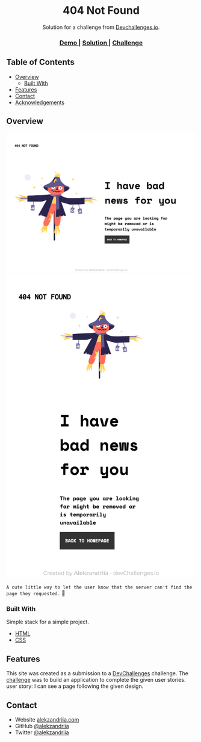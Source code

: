 <!-- Please update value in the {}  -->

<h1 align="center">404 Not Found</h1>

<div align="center">
   Solution for a challenge from  <a href="http://devchallenges.io" target="_blank">Devchallenges.io</a>.
</div>

<div align="center">
  <h3>
    <a href="https://alexoreilly.me/devchallenges.io/404-not-found-master">
      Demo
    </a>
    <span> | </span>
    <a href="https://github.com/alekzandriia/devchallenges.io/404-not-found-master">
      Solution
    </a>
    <span> | </span>
    <a href="https://devchallenges.io/challenges/wBunSb7FPrIepJZAg0sY">
      Challenge
    </a>
  </h3>
</div>

<!-- TABLE OF CONTENTS -->

## Table of Contents

- [Overview](#overview)
  - [Built With](#built-with)
- [Features](#features)
- [Contact](#contact)
- [Acknowledgements](#acknowledgements)

<!-- OVERVIEW -->

## Overview

![screenshot](./404-desktop.png)
![screenshot](./404-mobile.png)

`A cute little way to let the user know that the server can't find the page they requested.` 👻

### Built With

<!-- This section should list any major frameworks that you built your project using. Here are a few examples.-->

Simple stack for a simple project.

- [HTML](https://html.spec.whatwg.org/)
- [CSS](https://www.w3.org/TR/css-2022/)

## Features

<!-- List the features of your application or follow the template. Don't share the figma file here :) -->

This site was created as a submission to a [DevChallenges](https://devchallenges.io/challenges) challenge. The [challenge](https://devchallenges.io/challenges/wBunSb7FPrIepJZAg0sY) was to build an application to complete the given user stories. user story: I can see a page following the given design.

## Contact

- Website [alekzandriia.com](https://www.alekzandriia.com)
- GitHub [@alekzandriia](https://github.com/alekzandriia)
- Twitter [@alekzandriia](https://twitter.com/alekzandriia)

